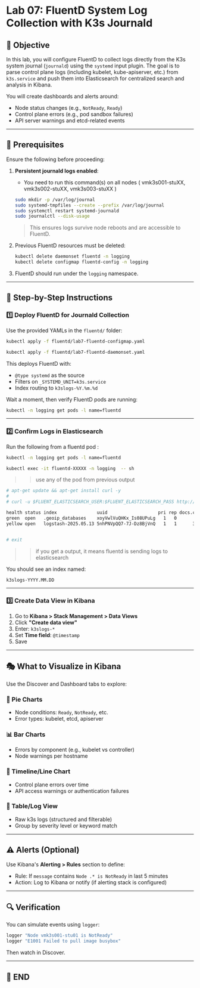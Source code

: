 # Lab 07: FluentD System Log Collection with K3s Journald

## 🌟 Objective

In this lab, you will configure FluentD to collect logs directly from the K3s system journal (`journald`) using the `systemd` input plugin. The goal is to parse control plane logs (including kubelet, kube-apiserver, etc.) from `k3s.service` and push them into Elasticsearch for centralized search and analysis in Kibana.

You will create dashboards and alerts around:

* Node status changes (e.g., `NotReady`, `Ready`)
* Control plane errors (e.g., pod sandbox failures)
* API server warnings and etcd-related events

---

## 🔧 Prerequisites

Ensure the following before proceeding:

1. **Persistent journald logs enabled**:

   * You need to run this command(s) on all nodes ( vmk3s001-stuXX, vmk3s002-stuXX, vmk3s003-stuXX )

   ```sh
   sudo mkdir -p /var/log/journal
   sudo systemd-tmpfiles --create --prefix /var/log/journal
   sudo systemctl restart systemd-journald
   sudo journalctl --disk-usage
   ```

   > This ensures logs survive node reboots and are accessible to FluentD.

2. Previous FluentD resources must be deleted:

   ```sh
   kubectl delete daemonset fluentd -n logging
   kubectl delete configmap fluentd-config -n logging
   ```

3. FluentD should run under the `logging` namespace.

---

## 🧠 Step-by-Step Instructions

### 1️⃣ Deploy FluentD for Journald Collection

Use the provided YAMLs in the `fluentd/` folder:

```sh
kubectl apply -f fluentd/lab7-fluentd-configmap.yaml
```

```sh
kubectl apply -f fluentd/lab7-fluentd-daemonset.yaml
```

This deploys FluentD with:

* `@type systemd` as the source
* Filters on `_SYSTEMD_UNIT=k3s.service`
* Index routing to `k3slogs-%Y.%m.%d`

Wait a moment, then verify FluentD pods are running:

```sh
kubectl -n logging get pods -l name=fluentd
```

---

### 2️⃣ Confirm Logs in Elasticsearch

Run the following from a fluentd pod :

```sh 
kubectl -n logging get pods -l name=fluentd
```

```bash 
kubectl exec -it fluentd-XXXXX -n logging  -- sh
```
>> use any of the pod from previous output 

```sh 
# apt-get update && apt-get install curl -y
# 
# curl -u $FLUENT_ELASTICSEARCH_USER:$FLUENT_ELASTICSEARCH_PASS http://$FLUENT_ELASTICSEARCH_HOST:$FLUENT_ELASTICSEARCH_PORT/_cat/indices?v

health status index               uuid                   pri rep docs.count docs.deleted store.size pri.store.size
green  open   .geoip_databases    xoyVwlVuQHKx_Is08UPuLg   1   0         40            0     37.7mb         37.7mb
yellow open   logstash-2025.05.13 5nhPNVpQQ7-7J-Dz8BjVnQ   1   1      33776            0      4.7mb          4.7mb


# exit 
```
>> if you get a output, it means fluentd is sending logs to elasticsearch 

You should see an index named:

```
k3slogs-YYYY.MM.DD
```

---

### 3️⃣ Create Data View in Kibana

1. Go to **Kibana > Stack Management > Data Views**
2. Click **"Create data view"**
3. Enter: `k3slogs-*`
4. Set **Time field**: `@timestamp`
5. Save

---

## 🎭 What to Visualize in Kibana

Use the Discover and Dashboard tabs to explore:

### 🎈 Pie Charts

* Node conditions: `Ready`, `NotReady`, etc.
* Error types: kubelet, etcd, apiserver

### 📊 Bar Charts

* Errors by component (e.g., kubelet vs controller)
* Node warnings per hostname

### 🔄 Timeline/Line Chart

* Control plane errors over time
* API access warnings or authentication failures

### 🔢 Table/Log View

* Raw k3s logs (structured and filterable)
* Group by severity level or keyword match

---

## ⚠️ Alerts (Optional)

Use Kibana's **Alerting > Rules** section to define:

* Rule: If `message` contains `Node .* is NotReady` in last 5 minutes
* Action: Log to Kibana or notify (if alerting stack is configured)

---

## 🔍 Verification

You can simulate events using `logger`:

```sh
logger "Node vmk3s001-stu01 is NotReady"
logger "E1001 Failed to pull image busybox"
```

Then watch in Discover.

---

## 🚀 END 
